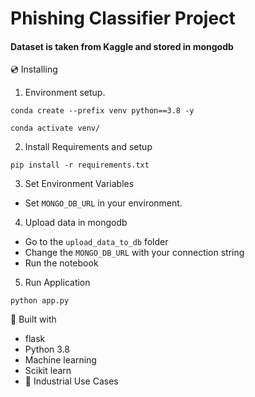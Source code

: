 # Phishing Classifier Project

#### Dataset is taken from Kaggle and stored in mongodb


💿 Installing
1. Environment setup.
```
conda create --prefix venv python==3.8 -y
```
```
conda activate venv/
````
2. Install Requirements and setup
```
pip install -r requirements.txt
```
3. Set Environment Variables
 - Set `MONGO_DB_URL` in your environment. 

4. Upload data in mongodb
 - Go to the `upload_data_to_db` folder 
 - Change the `MONGO_DB_URL` with your connection string
 - Run the notebook 
 
5. Run Application
```
python app.py
```

🔧 Built with
- flask
- Python 3.8
- Machine learning
- Scikit learn
- 🏦 Industrial Use Cases

